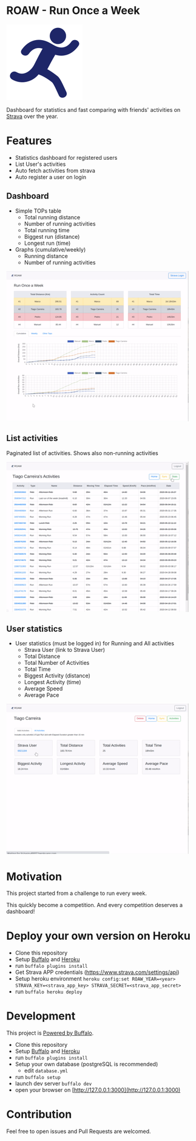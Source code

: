 # ROAW - Run Once a Week

![Icon](assets/images/run.png)


Dashboard for statistics and fast comparing with friends' activities on [Strava](https://www.strava.com) over the year.



# Features 

- Statistics dashboard for registered users
- List User's activities
- Auto fetch activities from strava
- Auto register a user on login

## Dashboard

- Simple TOPs table
  - Total running distance 
  - Number of running activities
  - Total running time
  - Biggest run (distance)
  - Longest run (time)
- Graphs (cumulative/weekly)
  - Running distance
  - Number of running activities

![Dashboard](demo/roaw_1.gif)


## List activities

Paginated list of activities.
Shows also non-running activities

![Activities](demo/roaw_2.gif)

## User statistics

- User statistics (must be logged in) for Running and All activities
  - Strava User (link to Strava User)
  - Total Distance
  - Total Number of Activities 
  - Total Time
  - Biggest Activity (distance)
  - Longest Activity (time)
  - Average Speed
  - Average Pace

![User Stats](demo/roaw_3.gif)


# Motivation

This project started from a challenge to run every week. 

This quickly become a competition. 
And every competition deserves a dashboard!



# Deploy your own version on Heroku

- Clone this repository
- Setup [Buffalo](https://gobuffalo.io) and [Heroku](https://www.heroku.com/)
- run `buffalo plugins install`
- Get Strava APP credentials (https://www.strava.com/settings/api)
- Setup heroku environment `heroku config:set ROAW_YEAR=<year> STRAVA_KEY=<strava_app_key> STRAVA_SECRET=<strava_app_secret>`
- run `buffalo heroku deploy`

# Development

This project is [Powered by Buffalo](http://gobuffalo.io).

- Clone this repository
- Setup [Buffalo](https://gobuffalo.io) and [Heroku](https://www.heroku.com/)
- run `buffalo plugins install`
- Setup your own database (postgreSQL is recommended)
  - edit `database.yml`
- run `buffalo setup` 
- launch dev server `buffalo dev`
- open your browser on [http://127.0.0.1:3000](http://127.0.0.1:3000)


# Contribution

Feel free to open issues and Pull Requests are welcomed.